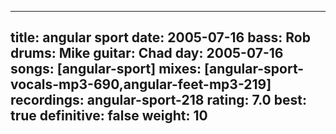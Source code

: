 
---
title: angular sport
date: 2005-07-16
bass:	Rob
drums:	Mike
guitar:	Chad
day: 2005-07-16
songs: [angular-sport]
mixes: [angular-sport-vocals-mp3-690,angular-feet-mp3-219]
recordings: angular-sport-218
rating: 7.0
best: true
definitive: false
weight: 10
---
